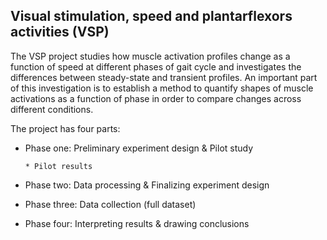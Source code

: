 ## Visual stimulation, speed and plantarflexors activities (VSP)

The VSP project studies how muscle activation profiles change as a function of speed at different phases of gait cycle and investigates the differences between steady-state and transient profiles. An important part of this investigation is to establish a method to quantify shapes of muscle activations as a function of phase in order to compare changes across different conditions.

The project has four parts:

* Phase one: Preliminary experiment design & Pilot study

      * Pilot results

* Phase two: Data processing & Finalizing experiment design

* Phase three: Data collection (full dataset)

* Phase four: Interpreting results & drawing conclusions 

